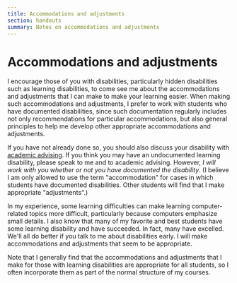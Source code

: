 ```yaml
---
title: Accommodations and adjustments
section: handouts
summary: Notes on accommodations and adjustments
---
```

Accommodations and adjustments
==============================

I encourage those of you with disabilities, particularly hidden
disabilities such as learning disabilities, to come see me about
the accommodations and adjustments that I can make to make your
learning easier.  When making such accommodations and adjustments,
I prefer to work with students who have documented disabilities,
since such documentation regularly includes not only recommendations
for particular accommodations, but also general principles to help
me develop other appropriate accommodations and adjustments.

If you have not already done so, you should also discuss your
disability with [academic
advising](http://www.grinnell.edu/about/offices-services/academic-advising/disability-services).
If you think you may have an undocumented learning disability,
please speak to me and to academic advising.  However, *I will work
with you whether or not you have documented the disability*.  (I
believe I am only allowed to use the term "accommodation" for cases
in which students have documented disabilities.  Other students
will find that I make appropriate "adjustments".)

In my experience, some learning difficulties can make learning
computer-related topics more difficult, particularly because computers
emphasize small details.  I also know that many of my favorite and
best students have some learning disability and have succeeded.  In
fact, many have excelled.  We'll all do better if you talk to me
about disabilities early.  I will make accommodations and adjustments
that seem to be appropriate.

Note that I generally find that the accommodations and adjustments
that I make for those with learning disabilities are appropriate
for all students, so I often incorporate them as part of the normal
structure of my courses.

